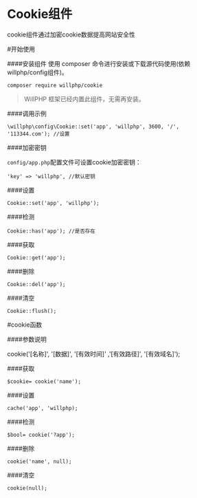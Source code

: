 # Cookie组件
cookie组件通过加密cookie数据提高网站安全性

#开始使用

####安装组件
使用 composer 命令进行安装或下载源代码使用(依赖willphp/config组件)。

    composer require willphp/cookie

> WillPHP 框架已经内置此组件，无需再安装。

####调用示例

    \willphp\config\Cookie::set('app', 'willphp', 3600, '/', '113344.com'); //设置

####加密密钥

`config/app.php`配置文件可设置cookie加密密钥：
	
	'key' => 'willphp', //默认密钥
	

####设置

    Cookie::set('app', 'willphp');  

####检测

    Cookie::has('app'); //是否存在

####获取

    Cookie::get('app'); 

####删除

    Cookie::del('app'); 

####清空

    Cookie::flush(); 

#cookie函数

####参数说明

  cookie('[名称]', '[数据]', '[有效时间]' ,'[有效路径]', '[有效域名]');  

####获取
	
    $cookie= cookie('name');

####设置

    cache('app', 'willphp);

####检测

    $bool= cookie('?app');

####删除

    cookie('name', null);

####清空

    cookie(null);



